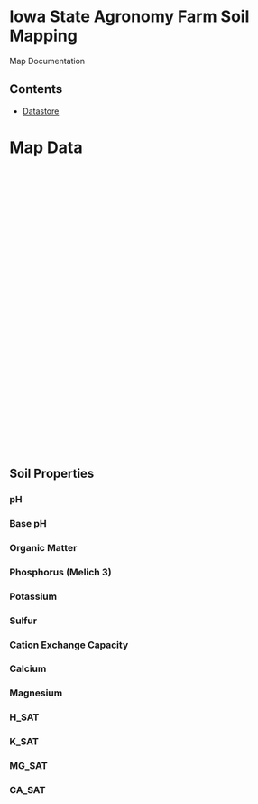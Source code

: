 # Iowa State Agronomy Farm Soil Mapping

Map Documentation

## Contents

- [Datastore](https://iastate.app.box.com/folder/330408802946?s=ytjl7nqkroxs3haodak27xjpkaqpajh4)


# Map Data

<link rel="stylesheet" href="https://unpkg.com/leaflet@1.9.4/dist/leaflet.css" />
<script src="https://unpkg.com/leaflet@1.9.4/dist/leaflet.js"></script>
<script src="https://unpkg.com/geotiff/dist/geotiff.browser.min.js"></script>
<script src="https://unpkg.com/leaflet-geotiff/dist/leaflet-geotiff.min.js"></script>
<script src="https://unpkg.com/leaflet-geotiff/dist/leaflet-geotiff-plotty.min.js"></script>


<div id="map" style="height: 500px;"></div>

<script>
  document.addEventListener("DOMContentLoaded", function () {
    var map = L.map('map').setView([0, 0], 2); // placeholder

    L.tileLayer('https://{s}.tile.openstreetmap.org/{z}/{x}/{y}.png', {
      attribution: '&copy; OpenStreetMap contributors'
    }).addTo(map);

    // Load GeoTIFF
    var layer = new L.LeafletGeotiff('https://iastate.box.com/s/4zd7437kpbcos8ver2ndtlwrzcceihs4', {
      renderer: new L.LeafletGeotiff.Plotty({
        displayMin: 0,
        displayMax: 255,
        colorScale: 'viridis',
      }),
      onReady: function () {
        // Zoom to bounds once the raster loads
        map.fitBounds(this.getBounds());
      }
    }).addTo(map);
  });
</script>
>

## Soil Properties

### pH

### Base pH

### Organic Matter 

### Phosphorus (Melich 3)

### Potassium

### Sulfur

### Cation Exchange Capacity

### Calcium

### Magnesium

### H_SAT

### K_SAT

### MG_SAT

### CA_SAT